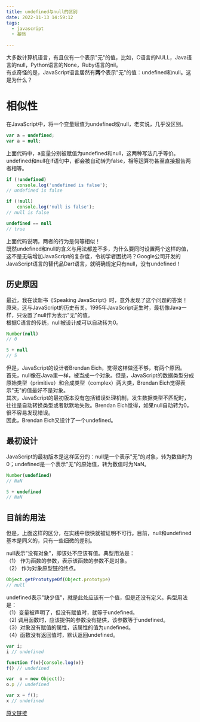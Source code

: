 ```yaml
---
title: undefined与null的区别
date: 2022-11-13 14:59:12
tags:
  - javascript 
  - 基础 
 
---
```



大多数计算机语言，有且仅有一个表示"无"的值，比如，C语言的NULL，Java语言的null，Python语言的None，Ruby语言的nil。  
有点奇怪的是，JavaScript语言居然有**两个**表示"无"的值：undefined和null。这是为什么？  

# 相似性
在JavaScript中，将一个变量赋值为undefined或null，老实说，几乎没区别。

```js
var a = undefined;
var a = null;
```

上面代码中，a变量分别被赋值为undefined和null，这两种写法几乎等价。  
undefined和null在if语句中，都会被自动转为false，相等运算符甚至直接报告两者相等。  

```js
if (!undefined) 
    console.log('undefined is false');
// undefined is false

if (!null) 
    console.log('null is false');
// null is false

undefined == null
// true
```

上面代码说明，两者的行为是何等相似！  
既然undefined和null的含义与用法都差不多，为什么要同时设置两个这样的值，这不是无端增加JavaScript的复杂度，令初学者困扰吗？Google公司开发的JavaScript语言的替代品Dart语言，就明确规定只有null，没有undefined！

## 历史原因
最近，我在读新书《Speaking JavaScript》时，意外发现了这个问题的答案！  
原来，这与JavaScript的历史有关。1995年JavaScript诞生时，最初像Java一样，只设置了null作为表示"无"的值。  
根据C语言的传统，null被设计成可以自动转为0。  

```js
Number(null)
// 0

5 + null
// 5
```

但是，JavaScript的设计者Brendan Eich，觉得这样做还不够，有两个原因。  
首先，null像在Java里一样，被当成一个对象。但是，JavaScript的数据类型分成原始类型（primitive）和合成类型（complex）两大类，Brendan Eich觉得表示"无"的值最好不是对象。  
其次，JavaScript的最初版本没有包括错误处理机制，发生数据类型不匹配时，往往是自动转换类型或者默默地失败。Brendan Eich觉得，如果null自动转为0，很不容易发现错误。  
因此，Brendan Eich又设计了一个undefined。

## 最初设计
JavaScript的最初版本是这样区分的：null是一个表示"无"的对象，转为数值时为0；undefined是一个表示"无"的原始值，转为数值时为NaN。

```js
Number(undefined)
// NaN

5 + undefined
// NaN
```

## 目前的用法
但是，上面这样的区分，在实践中很快就被证明不可行。目前，null和undefined基本是同义的，只有一些细微的差别。    

null表示"没有对象"，即该处不应该有值。典型用法是：   
（1） 作为函数的参数，表示该函数的参数不是对象。  
（2） 作为对象原型链的终点。  

```js
Object.getPrototypeOf(Object.prototype)
// null
```

undefined表示"缺少值"，就是此处应该有一个值，但是还没有定义。典型用法是：  
（1）变量被声明了，但没有赋值时，就等于undefined。  
（2) 调用函数时，应该提供的参数没有提供，该参数等于undefined。  
（3）对象没有赋值的属性，该属性的值为undefined。  
（4）函数没有返回值时，默认返回undefined。  

```js
var i;
i // undefined

function f(x){console.log(x)}
f() // undefined

var  o = new Object();
o.p // undefined

var x = f();
x // undefined
```

[原文链接](http://www.ruanyifeng.com/blog/2014/03/undefined-vs-null.html)

